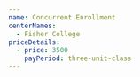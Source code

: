 ```yaml
---
name: Concurrent Enrollment
centerNames:
  - Fisher College
priceDetails:
  - price: 3500
    payPeriod: three-unit-class
---
```

